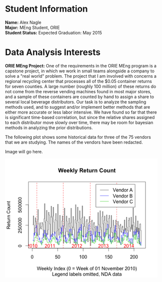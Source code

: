 # Student Information

**Name:** Alex Nagle  
**Major:** MEng Student, ORIE  
**Student Status:** Expected Graduation: May 2015  

# Data Analysis Interests

**ORIE MEng Project:**
One of the requirements in the ORIE MEng program is a capstone project, in which we work in small teams alongside a company to solve a "real world" problem. 
The project that I am involved with concerns a regional recycling center that processes all of the $0.05 container returns for seven counties. 
A large number (roughly 100 million) of these returns do not come from the reverse vending machines found in most major stores, and a sample of these containers are counted by hand to assign a share to several local beverage distributors. 
Our task is to analyze the sampling methods used, and to suggest and/or implement better methods that are either more accurate or less labor intensive. 
We have found so far that there is significant time-based correlation, but since the relative shares assigned to each distributor move slowly over time, there may be room for bayesian methods in analyzing the prior distributions.

The following plot shows some historical data for three of the 75 vendors that we are studying. 
The names of the vendors have been redacted.

Image will go here.

![](Rplot.png?raw=true)
